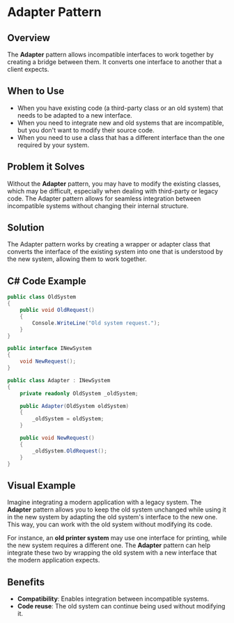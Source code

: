 # Adapter Pattern

## Overview

The **Adapter** pattern allows incompatible interfaces to work together by creating a bridge between them. It converts one interface to another that a client expects.

## When to Use

- When you have existing code (a third-party class or an old system) that needs to be adapted to a new interface.
- When you need to integrate new and old systems that are incompatible, but you don't want to modify their source code.
- When you need to use a class that has a different interface than the one required by your system.

## Problem it Solves

Without the **Adapter** pattern, you may have to modify the existing classes, which may be difficult, especially when dealing with third-party or legacy code. The Adapter pattern allows for seamless integration between incompatible systems without changing their internal structure.

## Solution

The Adapter pattern works by creating a wrapper or adapter class that converts the interface of the existing system into one that is understood by the new system, allowing them to work together.

## C# Code Example

``` C#
public class OldSystem
{
    public void OldRequest()
    {
        Console.WriteLine("Old system request.");
    }
}

public interface INewSystem
{
    void NewRequest();
}

public class Adapter : INewSystem
{
    private readonly OldSystem _oldSystem;

    public Adapter(OldSystem oldSystem)
    {
        _oldSystem = oldSystem;
    }

    public void NewRequest()
    {
        _oldSystem.OldRequest();
    }
}
```

## Visual Example

Imagine integrating a modern application with a legacy system. The **Adapter** pattern allows you to keep the old system unchanged while using it in the new system by adapting the old system's interface to the new one. This way, you can work with the old system without modifying its code.

For instance, an **old printer system** may use one interface for printing, while the new system requires a different one. The **Adapter** pattern can help integrate these two by wrapping the old system with a new interface that the modern application expects.

## Benefits

- **Compatibility**: Enables integration between incompatible systems.
- **Code reuse**: The old system can continue being used without modifying it.
